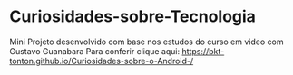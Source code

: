 # Curiosidades-sobre-Tecnologia
Mini Projeto desenvolvido com base nos estudos do curso em video com Gustavo Guanabara 
Para conferir  clique aqui:  https://bkt-tonton.github.io/Curiosidades-sobre-o-Android-/
